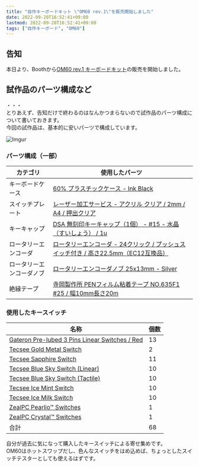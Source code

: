 ```yaml
---
title: "自作キーボードキット \"OM60 rev.1\"を販売開始しました"
date: 2022-09-28T16:52:41+09:00
lastmod: 2022-09-28T16:52:41+09:00
tags: ["自作キーボード", "OM60"]
---
```

## 告知

本日より、Boothから[OM60 rev.1 キーボードキット](https://junsgamingstore.booth.pm/items/4203190)の販売を開始しました。  

## 試作品のパーツ構成など

・・・  
とりあえず、告知だけで終わるのはなんかつまらないので試作品のパーツ構成について書いておきます。  
今回の試作品は、基本的に安いパーツで構成しています。

![Imgur](https://i.imgur.com/n9C3eNFh.jpg)

### パーツ構成（一部）

|カテゴリ|使用したパーツ|
|-------|-----------|
|キーボードケース|[60% プラスチックケース - Ink Black](https://shop.yushakobo.jp/products/60-plastic-case?variant=39266043887777)|
|スイッチプレート|[レーザー加工サービス - アクリル クリア / 2mm / A4 / 押出クリア](https://shop.yushakobo.jp/products/lasercut?variant=43591411695847)|
|キーキャップ|[DSA 無刻印キーキャップ（1個） - #15 - 水晶（すいしょう） / 1u](https://shop.yushakobo.jp/products/dsa-blank-keycaps?variant=37665598668961)|
|ロータリーエンコーダ|[ロータリーエンコーダ - 24クリック / プッシュスイッチ付き / 高さ22.5mm（EC12互換品）](https://shop.yushakobo.jp/products/3762?variant=42672275292391)|
|ロータリーエンコーダノブ|[ロータリーエンコーダノブ 25x13mm - Silver](https://shop.yushakobo.jp/products/3730?variant=42529044431079)|
|絶縁テープ|[寺岡製作所 PENフィルム粘着テープ NO.635F1 #25 / 幅10mm長さ20m](https://www.monotaro.com/p/3945/7155/)

### 使用したキースイッチ

|名称|個数|
|---|----|
|[Gateron Pre-lubed 3 Pins Linear Switches / Red](https://shop.yushakobo.jp/products/gateron-pre-lubed-3-pins-linear-switches?variant=43648884179175)|13|
|[Tecsee Gold Metal Switch](https://shop.yushakobo.jp/products/2969)|2|
|[Tecsee Sapphire Switch](https://shop.yushakobo.jp/products/2968)|11|
|[Tecsee Blue Sky Switch (Linear)](https://shop.yushakobo.jp/products/3973?variant=43712972488935)|10|
|[Tecsee Blue Sky Switch (Tactile)](https://shop.yushakobo.jp/products/3973?variant=43712972587239)|10|
|[Tecsee Ice Mint Switch](https://shop.yushakobo.jp/products/4284)|10|
|[Tecsee Ice Milk Switch](https://shop.yushakobo.jp/products/4282)|10|
|[ZealPC Pearlio™ Switches](https://shop.yushakobo.jp/products/4315)|1|
|[ZealPC Crystal™ Switches](https://shop.yushakobo.jp/products/4317)|1|
|合計|68|

自分が過去に気になって購入したキースイッチによる寄せ集めです。  
OM60はホットスワップだし、色んなスイッチをはめ込めば、ちょっとしたスイッチテスターとしても使えるはずです。
